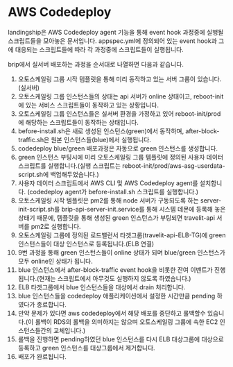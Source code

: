 # AWS Codedeploy

landingship은 AWS Codedeploy agent 기능을 통해 event hook 과정중에 실행될 스크립트들을 모아놓은 문서입니다. appspec.yml에 정의되어 있는 event hook과 그에 대응되는 스크립트들에 따라 각 과정중에 스크립트들이 실행됩니다.

brip에서 실서버 배포하는 과정을 순서대로 나열하면 다음과 같습니다.

1. 오토스케일링 그룹 시작 템플릿을 통해 미리 동작하고 있는 서버 그룹이 있습니다.(실서버)
2. 오토스케일링 그룹 인스턴스들의 상태는 api 서버가 online 상태이고, reboot-init 에 있는 서비스 스크립트들이 동작하고 있는 상황입니다.
3. 오토스케일링 그룹 인스턴스들은 실서버 환경을 가정하고 있어 reboot-init/prod 에 해당하는 스크립트들이 동작하는 상태입니다.
4. before-install.sh은 새로 생성된 인스턴스(green)에서 동작하며, after-block-traffic.sh은 원본 인스턴스들(blue)에서 실행됩니다.
5. codedeploy blue/green 배포과정은 자동으로 green 인스턴스를 생성합니다.
6. green 인스턴스 부팅시에 미리 오토스케일링 그룹 템플릿에 정의된 사용자 데이터 스크립트를 실행합니다.(실행 스크립트는 reboot-init/prod/aws-asg-userdata-script.sh에 백업해두었습니다.)
7. 사용자 데이터 스크립트에서 AWS CLI 및 AWS Codedeploy agent를 설치합니다. (codedeploy agent가 before-install.sh 스크립트를 실행합니다.)
8. 오토스케일링 시작 템플릿은 pm2를 통해 node 서버가 구동되도록 하는 server-init-script.sh를 brip-api-server-init.service를 통해 시스템 데몬에 등록해 놓은 상태기 때문에, 템플릿을 통해 생성된 green 인스턴스가 부팅되면 travelit-api 서버를 pm2로 실행합니다.
9. 오토스케일링 그룹에 정의된 로드밸런서 타겟그룹(travelit-api-ELB-TG)에 green 인스턴스들이 대상 인스턴스로 등록됩니다.(ELB 연결)
10. 9번 과정을 통해 green 인스턴스들이 online 상태가 되며 blue/green 인스턴스가 모두 online인 상태가 됩니다.
11. blue 인스턴스에서 after-block-traffic event hook을 비롯한 잔여 이벤트가 진행됩니다.(현재는 스크립트에서 아무것도 실행하지 않도록 하였습니다.)
12. ELB 타겟그룹에서 blue 인스턴스들을 대상에서 drain 처리합니다.
13. blue 인스턴스들을 codedeploy 애플리케이션에서 설정한 시간만큼 pending 하였다가 종료합니다.
14. 만약 문제가 있다면 aws codedeploy에서 해당 배포를 중단하고 롤백할수 있습니다.(이 롤백이 RDS의 롤백을 의미하지는 않으며 오토스케일링 그룹에 속한 EC2 인스턴스들간의 교체입니다.)
15. 롤백을 진행하면 pending하였던 blue 인스턴스를 다시 ELB 대상그룹에 대상으로 등록하고 green 인스턴스를 대상그룹에서 제거합니다.
16. 배포가 완료됩니다.
